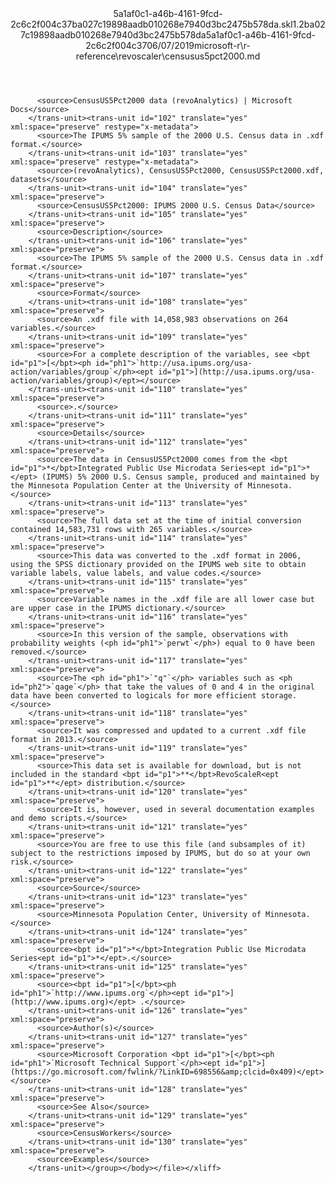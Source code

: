 <?xml version="1.0"?><xliff version="1.2" xmlns="urn:oasis:names:tc:xliff:document:1.2" xmlns:xsi="http://www.w3.org/2001/XMLSchema-instance" xsi:schemaLocation="urn:oasis:names:tc:xliff:document:1.2 xliff-core-1.2-transitional.xsd"><file datatype="xml" original="censusus5pct2000.md" source-language="en-US" target-language="en-US"><header><tool tool-id="mdxliff" tool-name="mdxliff" tool-version="1.0-4e81c41" tool-company="Microsoft" /><xliffext:skl_file_name xmlns:xliffext="urn:microsoft:content:schema:xliffextensions">5a1af0c1-a46b-4161-9fcd-2c6c2f004c37ba027c19898aadb010268e7940d3bc2475b578da.skl</xliffext:skl_file_name><xliffext:version xmlns:xliffext="urn:microsoft:content:schema:xliffextensions">1.2</xliffext:version><xliffext:ms.openlocfilehash xmlns:xliffext="urn:microsoft:content:schema:xliffextensions">ba027c19898aadb010268e7940d3bc2475b578da</xliffext:ms.openlocfilehash><xliffext:ms.sourcegitcommit xmlns:xliffext="urn:microsoft:content:schema:xliffextensions">5a1af0c1-a46b-4161-9fcd-2c6c2f004c37</xliffext:ms.sourcegitcommit><xliffext:ms.lasthandoff xmlns:xliffext="urn:microsoft:content:schema:xliffextensions">06/07/2019</xliffext:ms.lasthandoff><xliffext:ms.openlocfilepath xmlns:xliffext="urn:microsoft:content:schema:xliffextensions">microsoft-r\r-reference\revoscaler\censusus5pct2000.md</xliffext:ms.openlocfilepath></header><body><group id="content" extype="content"><trans-unit id="101" translate="yes" xml:space="preserve" restype="x-metadata">
          <source>CensusUS5Pct2000 data (revoAnalytics) | Microsoft Docs</source>
        </trans-unit><trans-unit id="102" translate="yes" xml:space="preserve" restype="x-metadata">
          <source>The IPUMS 5% sample of the 2000 U.S. Census data in .xdf format.</source>
        </trans-unit><trans-unit id="103" translate="yes" xml:space="preserve" restype="x-metadata">
          <source>(revoAnalytics), CensusUS5Pct2000, CensusUS5Pct2000.xdf, datasets</source>
        </trans-unit><trans-unit id="104" translate="yes" xml:space="preserve">
          <source>CensusUS5Pct2000: IPUMS 2000 U.S. Census Data</source>
        </trans-unit><trans-unit id="105" translate="yes" xml:space="preserve">
          <source>Description</source>
        </trans-unit><trans-unit id="106" translate="yes" xml:space="preserve">
          <source>The IPUMS 5% sample of the 2000 U.S. Census data in .xdf format.</source>
        </trans-unit><trans-unit id="107" translate="yes" xml:space="preserve">
          <source>Format</source>
        </trans-unit><trans-unit id="108" translate="yes" xml:space="preserve">
          <source>An .xdf file with 14,058,983 observations on 264 variables.</source>
        </trans-unit><trans-unit id="109" translate="yes" xml:space="preserve">
          <source>For a complete description of the variables, see <bpt id="p1">[</bpt><ph id="ph1">`http://usa.ipums.org/usa-action/variables/group`</ph><ept id="p1">](http://usa.ipums.org/usa-action/variables/group)</ept></source>
        </trans-unit><trans-unit id="110" translate="yes" xml:space="preserve">
          <source>.</source>
        </trans-unit><trans-unit id="111" translate="yes" xml:space="preserve">
          <source>Details</source>
        </trans-unit><trans-unit id="112" translate="yes" xml:space="preserve">
          <source>The data in CensusUS5Pct2000 comes from the <bpt id="p1">*</bpt>Integrated Public Use Microdata Series<ept id="p1">*</ept> (IPUMS) 5% 2000 U.S. Census sample, produced and maintained by the Minnesota Population Center at the University of Minnesota.</source>
        </trans-unit><trans-unit id="113" translate="yes" xml:space="preserve">
          <source>The full data set at the time of initial conversion contained 14,583,731 rows with 265 variables.</source>
        </trans-unit><trans-unit id="114" translate="yes" xml:space="preserve">
          <source>This data was converted to the .xdf format in 2006, using the SPSS dictionary provided on the IPUMS web site to obtain variable labels, value labels, and value codes.</source>
        </trans-unit><trans-unit id="115" translate="yes" xml:space="preserve">
          <source>Variable names in the .xdf file are all lower case but are upper case in the IPUMS dictionary.</source>
        </trans-unit><trans-unit id="116" translate="yes" xml:space="preserve">
          <source>In this version of the sample, observations with probability weights (<ph id="ph1">`perwt`</ph>) equal to 0 have been removed.</source>
        </trans-unit><trans-unit id="117" translate="yes" xml:space="preserve">
          <source>The <ph id="ph1">`"q"`</ph> variables such as <ph id="ph2">`qage`</ph> that take the values of 0 and 4 in the original data have been converted to logicals for more efficient storage.</source>
        </trans-unit><trans-unit id="118" translate="yes" xml:space="preserve">
          <source>It was compressed and updated to a current .xdf file format in 2013.</source>
        </trans-unit><trans-unit id="119" translate="yes" xml:space="preserve">
          <source>This data set is available for download, but is not included in the standard <bpt id="p1">**</bpt>RevoScaleR<ept id="p1">**</ept> distribution.</source>
        </trans-unit><trans-unit id="120" translate="yes" xml:space="preserve">
          <source>It is, however, used in several documentation examples and demo scripts.</source>
        </trans-unit><trans-unit id="121" translate="yes" xml:space="preserve">
          <source>You are free to use this file (and subsamples of it) subject to the restrictions imposed by IPUMS, but do so at your own risk.</source>
        </trans-unit><trans-unit id="122" translate="yes" xml:space="preserve">
          <source>Source</source>
        </trans-unit><trans-unit id="123" translate="yes" xml:space="preserve">
          <source>Minnesota Population Center, University of Minnesota.</source>
        </trans-unit><trans-unit id="124" translate="yes" xml:space="preserve">
          <source><bpt id="p1">*</bpt>Integration Public Use Microdata Series<ept id="p1">*</ept>.</source>
        </trans-unit><trans-unit id="125" translate="yes" xml:space="preserve">
          <source><bpt id="p1">[</bpt><ph id="ph1">`http://www.ipums.org`</ph><ept id="p1">](http://www.ipums.org)</ept> .</source>
        </trans-unit><trans-unit id="126" translate="yes" xml:space="preserve">
          <source>Author(s)</source>
        </trans-unit><trans-unit id="127" translate="yes" xml:space="preserve">
          <source>Microsoft Corporation <bpt id="p1">[</bpt><ph id="ph1">`Microsoft Technical Support`</ph><ept id="p1">](https://go.microsoft.com/fwlink/?LinkID=698556&amp;clcid=0x409)</ept></source>
        </trans-unit><trans-unit id="128" translate="yes" xml:space="preserve">
          <source>See Also</source>
        </trans-unit><trans-unit id="129" translate="yes" xml:space="preserve">
          <source>CensusWorkers</source>
        </trans-unit><trans-unit id="130" translate="yes" xml:space="preserve">
          <source>Examples</source>
        </trans-unit></group></body></file></xliff>